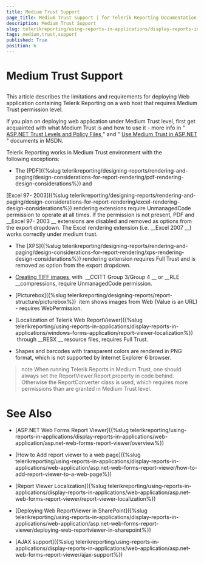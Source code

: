 ```yaml
---
title: Medium Trust Support
page_title: Medium Trust Support | for Telerik Reporting Documentation
description: Medium Trust Support
slug: telerikreporting/using-reports-in-applications/display-reports-in-applications/web-application/medium-trust-support
tags: medium,trust,support
published: True
position: 6
---
```


# Medium Trust Support



## 

This article describes the limitations and requirements for deploying Web application containing Telerik Reporting on a web host that requires Medium Trust permission level.


If you plan on deploying web application under Medium Trust level, first get acquainted with what Medium Trust is and how to use it - more info in "
[ASP.NET Trust Levels and Policy Files
](http://msdn.microsoft.com/en-us/library/wyts434y.aspx
)" and "
[Use Medium Trust in ASP.NET
](http://msdn2.microsoft.com/en-us/library/ms998341.aspx
)" documents in MSDN.
        


Telerik Reporting works in Medium Trust environment with the following exceptions:


* The 
[PDF]({%slug telerikreporting/designing-reports/rendering-and-paging/design-considerations-for-report-rendering/pdf-rendering-design-considerations%})
 and
              
[Excel 97- 2003]({%slug telerikreporting/designing-reports/rendering-and-paging/design-considerations-for-report-rendering/excel-rendering-design-considerations%})
 rendering extensions require UnmanagedCode permission to
              operate at all times. If the permission is not present, PDF and 
__Excel 97- 2003
__ extensions are disabled and removed as options from the export dropdown. The Excel rendering extension (i.e. 
__Excel 2007
__) works correctly under medium trust.
            


* The 
[XPS]({%slug telerikreporting/designing-reports/rendering-and-paging/design-considerations-for-report-rendering/xps-rendering-design-considerations%})
 rendering extension requires Full Trust and is removed as option from the export dropdown.
            


* [Creating TIFF images
]() with 
__CCITT Group 3/Group 4
__ or 
__RLE 
__compressions, require UnmanagedCode permission.
            


* [Picturebox]({%slug telerikreporting/designing-reports/report-structure/picturebox%})
 item shows images from Web (Value is an URL) - requires WebPermission.
            


* [Localization of Telerik Web ReportViewer]({%slug telerikreporting/using-reports-in-applications/display-reports-in-applications/windows-forms-application/report-viewer-localization%})
 through 
__RESX
__ resource files, requires Full Trust.
            


* Shapes and barcodes with transparent colors are rendered in PNG format, which is not supported by Internet Explorer 6 browser.


>note When running Telerik Reports in Medium Trust, one should always set the ReportViewer.Report property in code behind. Otherwise the ReportConverter class is used, which requires more permissions than are granted in Medium Trust level.


# See Also


 * [ASP.NET Web Forms Report Viewer]({%slug telerikreporting/using-reports-in-applications/display-reports-in-applications/web-application/asp.net-web-forms-report-viewer/overview%})


 * [How to Add report viewer to a web page]({%slug telerikreporting/using-reports-in-applications/display-reports-in-applications/web-application/asp.net-web-forms-report-viewer/how-to-add-report-viewer-to-a-web-page%})


 * [Report Viewer Localization]({%slug telerikreporting/using-reports-in-applications/display-reports-in-applications/web-application/asp.net-web-forms-report-viewer/report-viewer-localization%})


 * [Deploying Web ReportViewer in SharePoint]({%slug telerikreporting/using-reports-in-applications/display-reports-in-applications/web-application/asp.net-web-forms-report-viewer/deploying-web-reportviewer-in-sharepoint%})


 * [AJAX support]({%slug telerikreporting/using-reports-in-applications/display-reports-in-applications/web-application/asp.net-web-forms-report-viewer/ajax-support%})

